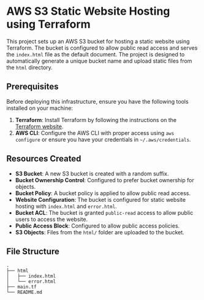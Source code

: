 # AWS S3 Static Website Hosting using Terraform

This project sets up an AWS S3 bucket for hosting a static website using Terraform. The bucket is configured to allow public read access and serves the `index.html` file as the default document. The project is designed to automatically generate a unique bucket name and upload static files from the `html` directory.

## Prerequisites

Before deploying this infrastructure, ensure you have the following tools installed on your machine:

1. **Terraform**: Install Terraform by following the instructions on the [Terraform website](https://www.terraform.io/downloads.html).
2. **AWS CLI**: Configure the AWS CLI with proper access using `aws configure` or ensure you have your credentials in `~/.aws/credentials`.

## Resources Created

- **S3 Bucket**: A new S3 bucket is created with a random suffix.
- **Bucket Ownership Control**: Configured to prefer bucket ownership for objects.
- **Bucket Policy**: A bucket policy is applied to allow public read access.
- **Website Configuration**: The bucket is configured for static website hosting with `index.html` and `error.html`.
- **Bucket ACL**: The bucket is granted `public-read` access to allow public users to access the website.
- **Public Access Block**: Configured to allow public access policies.
- **S3 Objects**: Files from the `html/` folder are uploaded to the bucket.

## File Structure

```plaintext
.
├── html
│   ├── index.html
│   └── error.html
├── main.tf
└── README.md
